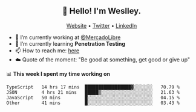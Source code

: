 <h2 align="center">👋 Hello! I'm Weslley.</h2>
<p align="center">
  <a href="http://weslleyneri.com.br">Website</a> •
  <a href="https://twitter.com/Weslley_Neri">Twitter</a> •
  <a href="https://www.linkedin.com/in/weslley-neri-3658908b">LinkedIn</a>
</p>


- 🔭 I’m currently working at [@MercadoLibre](https://github.com/mercadolibre)
- 🌱 I’m currently learning **Penetration Testing**
- 📫 How to reach me: [here](mailto:weslley39@gmail.com)
- ☁️ Quote of the moment: "Be good at something, get good or give up"

📊 **This week I spent my time working on**
<!--START_SECTION:waka-->

```text
TypeScript   14 hrs 17 mins  █████████████████▓░░░░░░░   70.79 %
JSON         4 hrs 21 mins   █████▒░░░░░░░░░░░░░░░░░░░   21.63 %
JavaScript   50 mins         █░░░░░░░░░░░░░░░░░░░░░░░░   04.15 %
Other        41 mins         █░░░░░░░░░░░░░░░░░░░░░░░░   03.43 %
```

<!--END_SECTION:waka-->

<!-- Inspired by https://github.com/gruselhaus/gruselhaus -->
